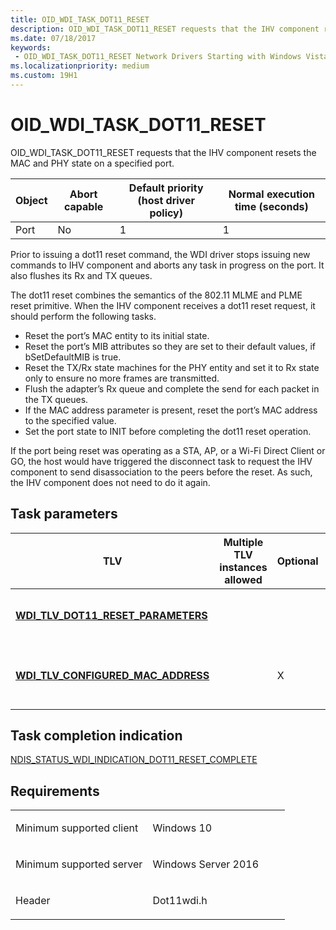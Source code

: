 ```yaml
---
title: OID_WDI_TASK_DOT11_RESET
description: OID_WDI_TASK_DOT11_RESET requests that the IHV component resets the MAC and PHY state on a specified port.
ms.date: 07/18/2017
keywords:
 - OID_WDI_TASK_DOT11_RESET Network Drivers Starting with Windows Vista
ms.localizationpriority: medium
ms.custom: 19H1
---
```


# OID\_WDI\_TASK\_DOT11\_RESET


OID\_WDI\_TASK\_DOT11\_RESET requests that the IHV component resets the MAC and PHY state on a specified port.

| Object | Abort capable | Default priority (host driver policy) | Normal execution time (seconds) |
|--------|---------------|---------------------------------------|---------------------------------|
| Port   | No            | 1                                     | 1                               |

 

Prior to issuing a dot11 reset command, the WDI driver stops issuing new commands to IHV component and aborts any task in progress on the port. It also flushes its Rx and TX queues.

The dot11 reset combines the semantics of the 802.11 MLME and PLME reset primitive. When the IHV component receives a dot11 reset request, it should perform the following tasks.

-   Reset the port’s MAC entity to its initial state.
-   Reset the port’s MIB attributes so they are set to their default values, if bSetDefaultMIB is true.
-   Reset the TX/Rx state machines for the PHY entity and set it to Rx state only to ensure no more frames are transmitted.
-   Flush the adapter’s Rx queue and complete the send for each packet in the TX queues.
-   If the MAC address parameter is present, reset the port’s MAC address to the specified value.
-   Set the port state to INIT before completing the dot11 reset operation.

If the port being reset was operating as a STA, AP, or a Wi-Fi Direct Client or GO, the host would have triggered the disconnect task to request the IHV component to send disassociation to the peers before the reset. As such, the IHV component does not need to do it again.

## Task parameters


| TLV                                                                               | Multiple TLV instances allowed | Optional | Description                                       |
|-----------------------------------------------------------------------------------|--------------------------------|----------|---------------------------------------------------|
| [**WDI\_TLV\_DOT11\_RESET\_PARAMETERS**](./wdi-tlv-dot11-reset-parameters.md) |                                |          | Parameters for the dot11 reset.                   |
| [**WDI\_TLV\_CONFIGURED\_MAC\_ADDRESS**](./wdi-tlv-configured-mac-address.md) |                                | X        | The MAC address that should be used for the port. |

 

## Task completion indication


[NDIS\_STATUS\_WDI\_INDICATION\_DOT11\_RESET\_COMPLETE](ndis-status-wdi-indication-dot11-reset-complete.md)

## Requirements

<table>
<colgroup>
<col width="50%" />
<col width="50%" />
</colgroup>
<tbody>
<tr class="odd">
<td><p>Minimum supported client</p></td>
<td><p>Windows 10</p></td>
</tr>
<tr class="even">
<td><p>Minimum supported server</p></td>
<td><p>Windows Server 2016</p></td>
</tr>
<tr class="odd">
<td><p>Header</p></td>
<td>Dot11wdi.h</td>
</tr>
</tbody>
</table>

 


